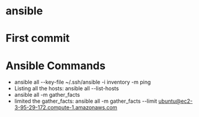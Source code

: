 # ansible 

# First commit

# Ansible Commands
 - ansible all --key-file ~/.ssh/ansible -i inventory -m ping
 - Listing all the hosts: ansible all --list-hosts
 - ansible all -m gather_facts
 - limited the gather_facts: ansible all -m gather_facts --limit ubuntu@ec2-3-95-29-172.compute-1.amazonaws.com
 
  